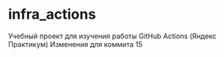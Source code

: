 # infra_actions
Учебный проект для изучения работы GitHub Actions (Яндекс Практикум)
Изменения для коммита 15
